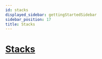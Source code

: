 ```yaml
---
id: stacks
displayed_sidebar: gettingStartedSidebar
sidebar_position: 17
title: Stacks
---
```


# [Stacks](/reference/stacks/)